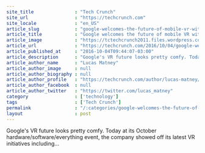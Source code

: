 ```yaml
---
site_title               : "Tech Crunch"
site_url                 : "https://techcrunch.com"
site_locale              : "en_US"
article_slug             : "google-welcomes-the-future-of-mobile-vr-with-its-s79-daydream-view-vr-headset"
article_title            : "Google welcomes the future of mobile VR with its $79 Daydream View VR headset"
article_image            : "https://tctechcrunch2011.files.wordpress.com/2016/10/0063.jpg?w=764&h=400&crop=1"
article_url              : "https://techcrunch.com/2016/10/04/google-welcomes-the-future-of-mobile-vr-with-its-daydream-view-vr-headset/"
article_published_at     : "2016-10-04T09:44:07-03:00"
article_description      : "Google's VR future looks pretty comfy. Today at its October hardware/software/everything event, the company showed off its latest VR initiatives including..."
article_author_name      : "Lucas Matney"
article_author_image     : null
article_author_biography : null
article_author_profile   : "https://techcrunch.com/author/lucas-matney/"
article_author_facebook  : null
article_author_twitter   : "https://twitter.com/lucas_matney"
category                 : ['technology']
tags                     : ['Tech Crunch']
permalink                : "/:categories/google-welcomes-the-future-of-mobile-vr-with-its-s79-daydream-view-vr-headset/"
layout                   : post
---
```


Google's VR future looks pretty comfy. Today at its October hardware/software/everything event, the company showed off its latest VR initiatives including...
